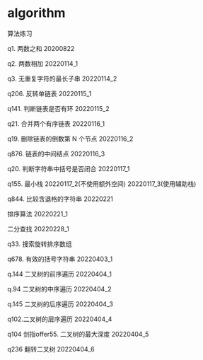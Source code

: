 # algorithm

算法练习

q1. 两数之和 20200822

q2. 两数相加 20220114_1

q3. 无重复字符的最长子串 20220114_2

q206. 反转单链表 20220115_1

q141. 判断链表是否有环 20220115_2

q21. 合并两个有序链表 20220116_1

q19. 删除链表的倒数第 N 个节点 20220116_2

q876. 链表的中间结点 20220116_3

q20. 判断字符串中括号是否闭合 20220117_1

q155. 最小栈 20220117_2(不使用额外空间) 20220117_3(使用辅助栈)

q844. 比较含退格的字符串 20220221

排序算法 20220221_1

二分查找 20220228_1

q33. 搜索旋转排序数组

q678. 有效的括号字符串 20220403_1

q.144 二叉树的前序遍历 20220404_1

q.94 二叉树的中序遍历 20220404_2

q.145 二叉树的后序遍历 20220404_3

q102.二叉树的层序遍历 20220404_4

q104 剑指offer55. 二叉树的最大深度 20220404_5

q236 翻转二叉树 20220404_6